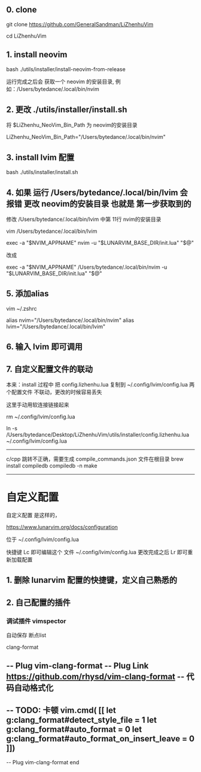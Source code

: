 

## 0. clone

git clone https://github.com/GeneralSandman/LiZhenhuVim

cd LiZhenhuVim

## 1. install neovim

bash ./utils/installer/install-neovim-from-release

运行完成之后会 获取一个 neovim 的安装目录, 例如：/Users/bytedance/.local/bin/nvim

## 2. 更改 ./utils/installer/install.sh 

将 $LiZhenhu_NeoVim_Bin_Path  为 neovim的安装目录

LiZhenhu_NeoVim_Bin_Path="/Users/bytedance/.local/bin/nvim"

## 3. install lvim 配置

bash ./utils/installer/install.sh


## 4. 如果 运行 /Users/bytedance/.local/bin/lvim 会报错  更改 neovim的安装目录 也就是 第一步获取到的

修改 /Users/bytedance/.local/bin/lvim 中第 11行 nvim的安装目录

vim /Users/bytedance/.local/bin/lvim

exec -a "$NVIM_APPNAME" nvim -u "$LUNARVIM_BASE_DIR/init.lua" "$@"

改成

exec -a "$NVIM_APPNAME" /Users/bytedance/.local/bin/nvim -u "$LUNARVIM_BASE_DIR/init.lua" "$@"


## 5. 添加alias

vim ~/.zshrc

alias nvim="/Users/bytedance/.local/bin/nvim"
alias lvim="/Users/bytedance/.local/bin/lvim"



## 6. 输入 lvim 即可调用


## 7. 自定义配置文件的联动

本来：install 过程中 把 config.lizhenhu.lua 复制到 ~/.config/lvim/config.lua
两个配置文件 不联动，更改的时候容易丢失

这里手动用软连接链接起来

rm ~/.config/lvim/config.lua

ln -s /Users/bytedance/Desktop/LiZhenhuVim/utils/installer/config.lizhenhu.lua ~/.config/lvim/config.lua



------------------------------------


c/cpp 跳转不正确，需要生成 compile_commands.json 文件在根目录
brew install compiledb
compiledb -n make


------------------------------------

# 自定义配置

自定义配置 是这样的，

https://www.lunarvim.org/docs/configuration

位于 ~/.config/lvim/config.lua

快捷键 <leader>Lc  即可编辑这个 文件 ~/.config/lvim/config.lua
更改完成之后 <leader>Lr 即可重新加载配置



## 1. 删除 lunarvim  配置的快捷键，定义自己熟悉的

## 2. 自己配置的插件


### 调试插件  vimspector

自动保存 断点list



clang-format

-- Plug vim-clang-format
-- Plug Link https://github.com/rhysd/vim-clang-format
-- 代码自动格式化
--
-- TODO: 卡顿
vim.cmd(
[[
  let g:clang_format#detect_style_file = 1
  let g:clang_format#auto_format = 0
  let g:clang_format#auto_format_on_insert_leave = 0
]])
--
-- Plug vim-clang-format end